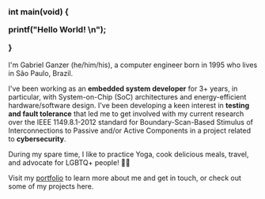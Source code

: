 <h3 align="left">
int main(void) {

  printf("Hello World! \n");

}
</h3>

I'm Gabriel Ganzer (he/him/his), a computer engineer born in 1995 who lives in São Paulo, Brazil.

I've been working as an **embedded system developer** for 3+ years, in particular, with System-on-Chip (SoC) architectures and energy-efficient hardware/software design. I've been developing a keen interest in **testing and fault tolerance** that led me to get involved with my current research over the IEEE 1149.8.1-2012 standard for Boundary-Scan-Based Stimulus of Interconnections to Passive and/or Active Components in a project related to **cybersecurity**.

During my spare time, I like to practice Yoga, cook delicious meals, travel, and advocate for LGBTQ+ people! 🏳️‍🌈

Visit my [portfolio](https://gabrielganzer.github.io/) to learn more about me and get in touch, or check out some of my projects here.
